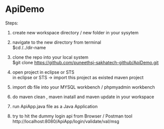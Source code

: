 # ApiDemo


Steps:

1. create new workspace directory / new folder in your sysytem <br/>
2. navigate to the new directory from terminal <br/>
  $cd /../dir-name <br/>
3. clone the repo into your local system <br/>
  $git clone https://github.com/puneethsj-sakhatech-github/ApiDemo.git <br/>

4. open project in eclipse or STS <br/>
  in eclipse or STS -> import this project as existed maven project <br/>
  
5. import db file into your MYSQL workbench / phpmyadmin workbench <br/>

6. do maven clean , maven inatall and maven update in your workspace <br/>

7. run ApiApp.java file as a Java Application <br/>

8. try to hit the dummy login api from Browser / Postman tool  <br/>
  http://localhost:8080/ApiApp/login/validate/val/msg <br/>
